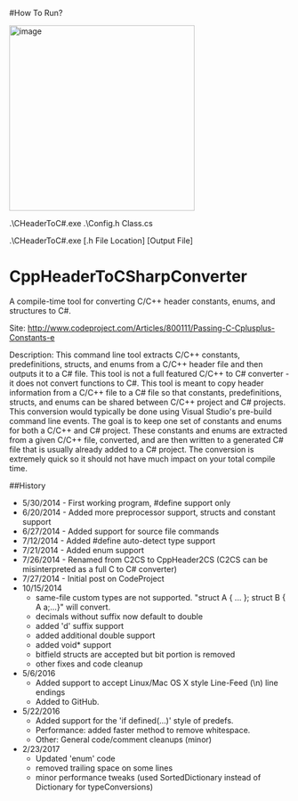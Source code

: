 #How To Run?

<img width="333" alt="image" src="https://github.com/SilentiumIsrael/CppHeaderToCSharpConverter/assets/57449012/2ba867f7-f11b-4aea-9bda-207b3d2ee13b">

.\CHeaderToC#.exe .\Config.h Class.cs

.\CHeaderToC#.exe [.h File Location] [Output File]

# CppHeaderToCSharpConverter
A compile-time tool for converting C/C++ header constants, enums, and structures to C#.

Site: http://www.codeproject.com/Articles/800111/Passing-C-Cplusplus-Constants-e 

Description: This command line tool extracts C/C++ constants, predefinitions, structs, and enums from a C/C++ header file and then outputs it to a C# file. This tool is not a full featured C/C++ to C# converter - it does not convert functions to C#. This tool is meant to copy header information from a C/C++ file to a C# file so that constants, predefinitions, structs, and enums can be shared between C/C++ project and C# projects. This conversion would typically be done using Visual Studio's pre-build command line events. The goal is to keep one set of constants and enums for both a C/C++ and C# project. These constants and enums are extracted from a given C/C++ file, converted, and are then written to a generated C# file that is usually already added to a C# project. The conversion is extremely quick so it should not have much impact on your total compile time.

##History
 - 5/30/2014 - First working program, #define support only
 - 6/20/2014 - Added more preprocessor support, structs and constant support
 - 6/27/2014 - Added support for source file commands
 - 7/12/2014 - Added #define auto-detect type support
 - 7/21/2014 - Added enum support
 - 7/26/2014 - Renamed from C2CS to CppHeader2CS (C2CS can be misinterpreted as a full C to C# converter)
 - 7/27/2014 - Initial post on CodeProject
 - 10/15/2014
   - same-file custom types are not supported.  "struct A { ... }; struct B { A a;...}" will convert.
   - decimals without suffix now default to double
   - added 'd' suffix support
   - added additional double support
   - added void* support
   - bitfield structs are accepted but bit portion is removed
   - other fixes and code cleanup
 - 5/6/2016
   - Added support to accept Linux/Mac OS X style Line-Feed (\n) line endings
   - Added to GitHub.
 - 5/22/2016 
   - Added support for the 'if defined(...)' style of predefs.
   - Performance: added faster method to remove whitespace.
   - Other: General code/comment cleanups (minor)
 - 2/23/2017
   - Updated 'enum' code
   - removed trailing space on some lines
   - minor performance tweaks (used SortedDictionary instead of Dictionary for typeConversions)
